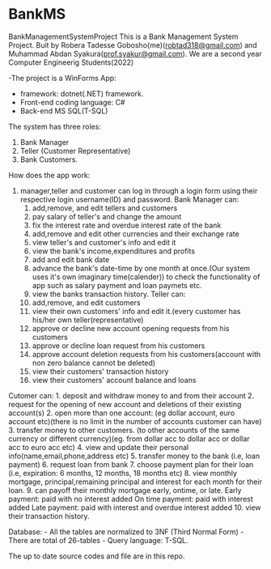 # BankMS
BankManagementSystemProject
This is a Bank Management System Project.
Buit by Robera Tadesse Gobosho(me)(robtad318@gmail.com) and Muhammad Abdan Syakura(prof.syakur@gmail.com).
We are a second year Computer Engineerig Students(2022)

-The project is a WinForms App:
- framework: dotnet(.NET) framework.
- Front-end coding language: C#
- Back-end MS SQL(T-SQL)

The system has three roles:
1. Bank Manager
2. Teller (Customer Representative)
3. Bank Customers.

How does the app work:
1. manager,teller and customer can log in through a login form using their respective login username(ID) and password.
Bank Manager can:
    1. add,remove, and edit tellers and customers
    2. pay salary of teller's and change the amount
    3. fix the interest rate and overdue interest rate of the bank
    4. add,remove and edit other currencies and their exchange rate
    5. view teller's and customer's info and edit it
    6. view the bank's income,expenditures and profits
    7. add and edit bank date
    8. advance the bank's date-time by one month at once.(Our system uses it's own imaginary time(calender)) to check the functionality of app such as salary payment and loan paymets etc.
    9. view the banks transaction history.
Teller can:
    1. add,remove, and edit customers
    2. view their own customers' info and edit it.(every customer has his/her own teller(representative)
    3. approve or decline new account opening requests from his customers
    4. approve or decline loan request from his customers
    5. approve account deletion requests from his customers(account with non zero balance cannot be deleted)
    6. view their customers' transaction history
    7. view their customers' account balance and loans
    
 Cutomer can:
    1. deposit and withdraw money to and from their account
    2. request for the opening of new account and deletions of their existing account(s)
    2. open more than one account: (eg dollar account, euro account etc)(there is no limit in the number of accounts customer can have)
    3. transfer money to other customers. (to other accounts of the same currency or different currency)(eg. from dollar acc to dollar acc or dollar acc to euro acc etc)
    4. view and update their personal info(name,email,phone,address etc)
    5. transfer money to the bank (i.e, loan payment)
    6. request loan from bank
    7. choose payment plan for their loan (i.e, expiration: 6 months, 12 months, 18 months etc)
    8. view monthly mortgage, principal,remaining principal and interest for each month for their loan.
    9. can payoff their monthly mortgage early, ontime, or late. 
                  Early payment: paid with no interest added
                  On time payment: paid with interest added
                  Late payment: paid with interest and overdue interest added
    10. view their transaction history.
    
Database:
     - All the tables are normalized to 3NF (Third Normal Form)
     - There are total of 26-tables
     - Query language: T-SQL.
     
The up to date source codes and file are in this repo.  

             
